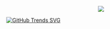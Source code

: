 <p align="center">
  <a href="https://skillicons.dev">
    <img src="https://skillicons.dev/icons?i=nodejs,express,php,laravel,mysql,html,css,bootstrap,js,jquery,py,fortran,arduino" />
  </a>
</p>

[![GitHub Trends SVG](https://api.githubtrends.io/user/svg/avgupta456/langs)](https://githubtrends.io)
